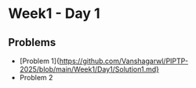 # Week1 - Day 1

## Problems
- [Problem 1]{https://github.com/Vanshagarwl/PIPTP-2025/blob/main/Week1/Day1/Solution1.md} 
- Problem 2
